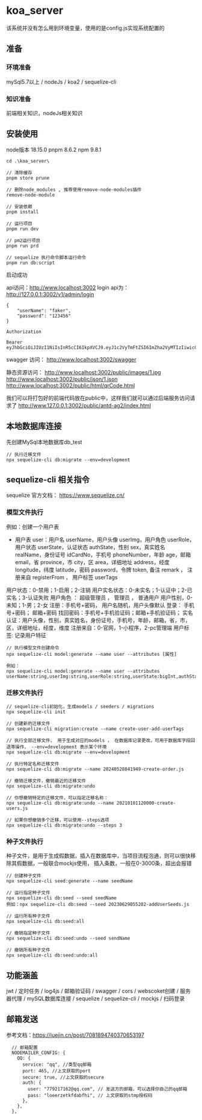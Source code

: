 <!--
 * @Author: junsong Chen 779217162@qq.com
 * @Date: 2023-04-14 11:22:21
 * @LastEditTime: 2024-07-18 10:28:06
 * @Description: 
-->
# koa_server
该系统并没有怎么用到环境变量，使用的是config.js实现系统配置的

## 准备
### 环境准备
mySql5.7以上 / nodeJs / koa2 / sequelize-cli

### 知识准备
前端相关知识，nodeJs相关知识

## 安装使用
node版本 18.15.0
pnpm  8.6.2
npm  9.8.1

```
cd .\koa_server\

// 清除缓存
pnpm store prune 

// 删除node_modules , 推荐使用remove-node-modules插件
remove-node-module

// 安装依赖
pnpm install 

// 运行项目
pnpm run dev

// pm2运行项目
pnpm run prd

// sequelize 执行命令脚本运行命令
pnpm run db:script

```
启动成功

api访问：http://www.localhost:3002
login api为：http://127.0.0.1:3002/v1/admin/login
```
{
    "userName": "faker",
    "password": "123456"
}
```
```
Authorization

Bearer eyJhbGciOiJIUzI1NiIsInR5cCI6IkpXVCJ9.eyJ1c2VyTmFtZSI6ImZha2VyMTIzIiwicGhvbmVOdW1iZXIiOiIxNTkwODM0OTUxNyIsImlkIjoyMzAxLCJpYXQiOjE3MjEzMTQzNzQsImV4cCI6MTcyMTQwMDc3NH0.1Wkb0cFCCARscyU7zOh54C3_p6ZmMr54jMtA7FzjLu4

```

swagger 访问： http://www.localhost:3002/swagger

静态资源访问： 
http://www.localhost:3002/public/images/1.jpg
http://www.localhost:3002/public/json/1.json
http://www.localhost:3002/public/html/qrCode.html

我们可以将打包好的前端代码放在public中，这样我们就可以通过后端服务访问请求了
http://www.127.0.0.1:3002/public/antd-ag2/index.html

## 本地数据库连接
先创建MySql本地数据库db_test

```
// 执行迁移文件
npx sequelize-cli db:migrate --env=development

```

## sequelize-cli 相关指令
sequelize 官方文档： https://www.sequelize.cn/

### 模型文件执行
例如：创建一个用户表
- 用户表 user：用户名 userName，用户头像 userImg，用户角色 userRole，用户状态 userState，认证状态 authState，性别 sex，真实姓名 realName，身份证号 idCardNo，手机号 phoneNumber，年龄 age，邮箱 email，省 province，市 city，区 area，详细地址 address，经度 longitude，纬度 latitude，密码 password，令牌 token,  备注 remark ， 注册来自 registerFrom ， 用户标签 userTags 

用户状态：0-禁用；1-启用；2-注销
用户实名状态：0-未实名；1-认证中；2-已实名；3-认证失败
用户角色 ： 超级管理员 ， 管理员 ， 普通用户
用户性别，0-未知；1-男；2-女
注册：手机号+密码， 用户名随机，用户头像默认
登录： 手机号+密码； 邮箱+密码
找回密码：手机号+手机验证码；邮箱+手机验证码；
实名认证：用户头像，性别，真实姓名，身份证号，手机号，年龄，邮箱，省，市，区，详细地址，经度，维度
注册来自：0-官网，1-小程序，2-pc管理端
用户标签: 记录用户特征

```
// 执行模型文件创建命令
npx sequelize-cli model:generate --name user --attributes [属性]

例如：
npx sequelize-cli model:generate --name user --attributes userName:string,userImg:string,userRole:string,userState:bigInt,authState:bigInt,sex:bigInt,realName:string,birthday:date,idCardNo:string,phoneNumber:string,age:bigInt,email:string,province:string,provinceId:bigInt,city:string,cityId:bigInt,area:string,areaId:bigInt,address:string,longitude:decimal,latitude:decimal,password:string,token:string,remark:text,registerFrom:bigInt,userTags:string
```


### 迁移文件执行
```
// sequelize-cli初始化，生成models / seeders / migrations
npx sequelize-cli init

// 创建新的迁移文件
npx sequelize-cli migration:create --name create-user-add-userTags

// 执行全部迁移文件， 用于生成对应的models ， 在数据库记录更改，可用于数据库字段回退等操作， --env=development 表示某个环境
npx sequelize-cli db:migrate --env=development

// 执行特定名称迁移文件
npx sequelize-cli db:migrate --name 20240528041949-create-order.js

// 撤销迁移文件，撤销最近的迁移文件
npx sequelize-cli db:migrate:undo

// 你想撤销特定的迁移文件，可以指定迁移名称：
npx sequelize-cli db:migrate:undo --name 20210101120000-create-users.js

// 如果你想撤销多个迁移，可以使用--steps选项
npx sequelize-cli db:migrate:undo --steps 3

```

### 种子文件执行
种子文件，是用于生成假数据，插入在数据库中，当项目流程泡通，则可以很快移除其假数据，一般联合mockjs使用，
插入条数，一般在0-3000条，超出会报错

```
// 创建种子文件
npx sequelize-cli seed:generate --name seedName

// 运行指定种子文件
npx sequelize-cli db:seed --seed seedName
例如：npx sequelize-cli db:seed --seed 20230629055202-addUserSeeds.js

// 运行所有种子文件
npx sequelize-cli db:seed:all  

// 撤销指定种子文件
npx sequelize-cli db:seed:undo --seed sendName   

// 撤销所有种子文件
npx sequelize-cli db:seed:undo:all    

```


## 功能涵盖
jwt / 定时任务 / log4js / 邮箱验证码 / swagger / cors / webscoket创建 / 服务器代理 / mySQL数据库连接 / sequelize / sequelize-cli / mockjs / 扫码登录 

## 邮箱发送

参考文档：https://juejin.cn/post/7081894740370653197

```
  // 邮箱配置
  NODEMAILER_CONFIG: {
    QQ: {
      service: "qq", //类型qq邮箱
      port: 465, //上文获取的port
      secure: true, //上文获取的secure
      auth: {
        user: "779217162@qq.com", // 发送方的邮箱，可以选择你自己的qq邮箱
        pass: "loeerzetkfdabfhi", // 上文获取的stmp授权码
      },
    },
  },

```




